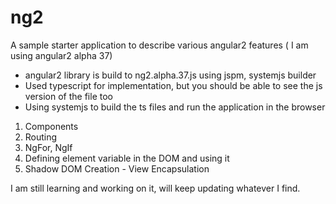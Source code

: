 # ng2

A sample starter application to describe various angular2 features ( I am using angular2 alpha 37)

  - angular2 library is build to ng2.alpha.37.js using jspm, systemjs builder
  - Used typescript for implementation, but you should be able to see the js version of the file too
  - Using systemjs to build the ts files and run the application in the browser


1. Components
2. Routing
3. NgFor, NgIf
4. Defining element variable in the DOM and using it
5. Shadow DOM Creation - View Encapsulation

I am still learning and working on it, will keep updating whatever I find.
